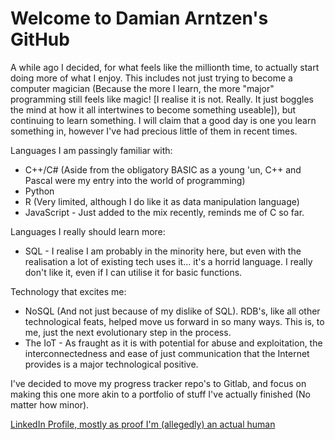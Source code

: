 # Welcome to Damian Arntzen's GitHub
A while ago I decided, for what feels like the millionth time, to actually start doing more of what I enjoy. This includes not just trying to become a computer magician (Because the more I learn, the more "major" programming still feels like magic! [I realise it is not. Really. It just boggles the mind at how it all intertwines to become something useable]), but continuing to learn something. I will claim that a good day is one you learn something in, however I've had precious little of them in recent times.

Languages I am passingly familiar with: 
* C++/C# (Aside from the obligatory BASIC as a young 'un, C++ and Pascal were my entry into the world of programming)
* Python
* R (Very limited, although I do like it as data manipulation language)
* JavaScript - Just added to the mix recently, reminds me of C so far.

Languages I really should learn more:
* SQL - I realise I am probably in the minority here, but even with the realisation a lot of existing tech uses it... it's a horrid language. I really don't like it, even if I can utilise it for basic functions.

Technology that excites me:
* NoSQL (And not just because of my dislike of SQL). RDB's, like all other technological feats, helped move us forward in so many ways. This is, to me, just the next evolutionary step in the process.
* The IoT - As fraught as it is with potential for abuse and exploitation, the interconnectedness and ease of just communication that the Internet provides is a major technological positive.

I've decided to move my progress tracker repo's to Gitlab, and focus on making this one more akin to a portfolio of stuff I've actually finished (No matter how minor).

[LinkedIn Profile, mostly as proof I'm (allegedly) an actual human](http://www.linkedin.com/in/damian-arntzen-320565122)
